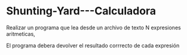# Shunting-Yard---Calculadora

Realizar un programa que lea desde un archivo de texto N expresiones aritmeticas, 

El programa debera devolver el resultado corrrecto de cada expresión
